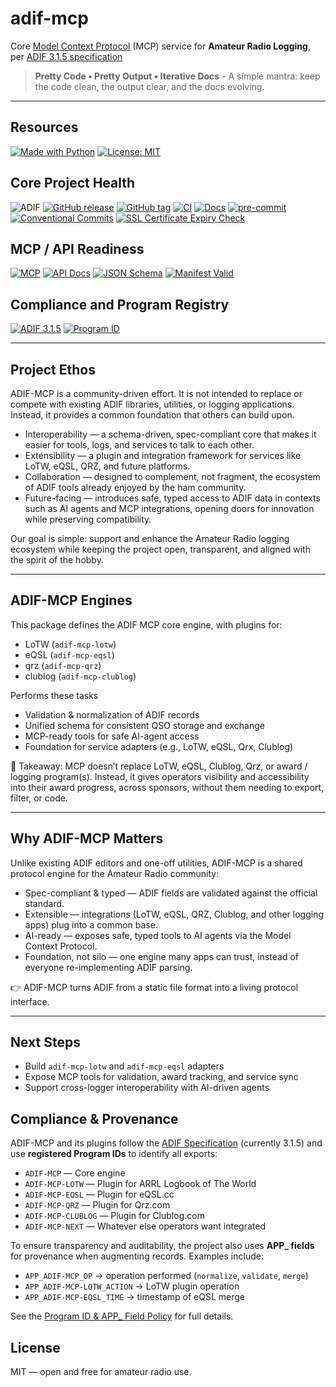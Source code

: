 # adif-mcp

Core [Model Context Protocol](https://modelcontextprotocol.io/) (MCP) service for **Amateur Radio Logging**, per [ADIF 3.1.5 specification](https://adif.org.uk/315/ADIF_315.htm)

> **Pretty Code • Pretty Output • Iterative Docs** - A simple mantra: keep the code clean, the output clear, and the docs evolving.

---

## Resources

[![Made with Python](https://img.shields.io/badge/Made%20with-Python-blue)](https://www.python.org/)
[![License: MIT](https://img.shields.io/badge/License-MIT-yellow.svg)](LICENSE)

## Core Project Health
![ADIF](https://img.shields.io/badge/ADIF-3.1.5-blue)
[![GitHub release](https://img.shields.io/github/v/release/KI7MT/adif-mcp?display_name=tag)](https://github.com/KI7MT/adif-mcp/releases)
[![GitHub tag](https://img.shields.io/github/v/tag/KI7MT/adif-mcp?sort=semver)](https://github.com/KI7MT/adif-mcp/tags)
[![CI](https://github.com/KI7MT/adif-mcp/actions/workflows/ci.yml/badge.svg)](https://github.com/KI7MT/adif-mcp/actions/workflows/ci.yml)
[![Docs](https://img.shields.io/badge/docs-github_pages-blue)](https://adif-mcp.com/)
[![pre-commit](https://github.com/KI7MT/wspr-ai-lite/actions/workflows/pre-commit.yml/badge.svg)](https://github.com/KI7MT/wspr-ai-lite/actions/workflows/pre-commit.yml)
[![Conventional Commits](https://img.shields.io/badge/Conventional%20Commits-1.0.0-yellow.svg)](https://conventionalcommits.org)
[![SSL Certificate Expiry Check](https://github.com/KI7MT/adif-mcp/actions/workflows/ssl-expiry.yml/badge.svg)](https://github.com/KI7MT/adif-mcp/actions/workflows/ssl-expiry.yml)

## MCP / API Readiness
[![MCP](https://img.shields.io/badge/AI--Agent--Ready-MCP-green)](https://modelcontextprotocol.io/)
[![API Docs](https://img.shields.io/badge/API-Schema-blue)](https://adif-mcp.com/mcp/manifest.html)
[![JSON Schema](https://img.shields.io/badge/Schema-JSON--Schema-lightgrey)](#)
[![Manifest Valid](https://github.com/KI7MT/adif-mcp/actions/workflows/validate-manifest.yml/badge.svg)](https://github.com/KI7MT/adif-mcp/actions/workflows/validate-manifest.yml)

## Compliance and Program Registry
[![ADIF 3.1.5](https://img.shields.io/badge/ADIF-3.1.5-blue?label=Spec)](#-compliance--provenance)
[![Program ID](https://img.shields.io/badge/Program%20ID-Registered-success)](https://adif.org.uk/programids.html)

---

## Project Ethos

ADIF-MCP is a community-driven effort.
It is not intended to replace or compete with existing ADIF libraries, utilities, or logging applications. Instead, it provides a common foundation that others can build upon.

- Interoperability — a schema-driven, spec-compliant core that makes it easier for tools, logs, and services to talk to each other.
- Extensibility — a plugin and integration framework for services like LoTW, eQSL, QRZ, and future platforms.
- Collaboration — designed to complement, not fragment, the ecosystem of ADIF tools already enjoyed by the ham community.
- Future-facing — introduces safe, typed access to ADIF data in contexts such as AI agents and MCP integrations, opening doors for innovation while preserving compatibility.

Our goal is simple: support and enhance the Amateur Radio logging ecosystem while keeping the project open, transparent, and aligned with the spirit of the hobby.

---

## ADIF-MCP Engines

This package defines the ADIF MCP core engine, with plugins for:
- LoTW (`adif-mcp-lotw`)
- eQSL (`adif-mcp-eqsl`)
- qrz  (`adif-mcp-qrz`)
- clublog (`adif-mcp-clublog`)

Performs these tasks
- Validation & normalization of ADIF records
- Unified schema for consistent QSO storage and exchange
- MCP-ready tools for safe AI-agent access
- Foundation for service adapters (e.g., LoTW, eQSL, Qrx, Clublog)

🔑 Takeaway: MCP doesn’t replace LoTW, eQSL, Clublog, Qrz, or award / logging program(s). Instead, it gives operators visibility and accessibility into their award progress, across sponsors, without them needing to export, filter, or code.

---

## Why ADIF-MCP Matters

Unlike existing ADIF editors and one-off utilities, ADIF-MCP is a shared protocol engine for the Amateur Radio community:
- Spec-compliant & typed — ADIF fields are validated against the official standard.
- Extensible — integrations (LoTW, eQSL, QRZ, Clublog, and other logging apps) plug into a common base.
- AI-ready — exposes safe, typed tools to AI agents via the Model Context Protocol.
- Foundation, not silo — one engine many apps can trust, instead of everyone re-implementing ADIF parsing.

👉 ADIF-MCP turns ADIF from a static file format into a living protocol interface.

---

## Next Steps
- Build `adif-mcp-lotw` and `adif-mcp-eqsl` adapters
- Expose MCP tools for validation, award tracking, and service sync
- Support cross-logger interoperability with AI-driven agents

## Compliance & Provenance

ADIF-MCP and its plugins follow the [ADIF Specification](https://adif.org.uk) (currently 3.1.5) and use **registered Program IDs** to identify all exports:

- `ADIF-MCP` — Core engine
- `ADIF-MCP-LOTW` — Plugin for ARRL Logbook of The World
- `ADIF-MCP-EQSL` — Plugin for eQSL.cc
- `ADIF-MCP-QRZ` — Plugin for Qrz.com
- `ADIF-MCP-CLUBLOG` — Plugin for Clublog.com
- `ADIF-MCP-NEXT` — Whatever else operators want integrated

To ensure transparency and auditability, the project also uses **APP_ fields** for provenance when augmenting records.
Examples include:

- `APP_ADIF-MCP_OP` → operation performed (`normalize`, `validate`, `merge`)
- `APP_ADIF-MCP-LOTW_ACTION` → LoTW plugin operation
- `APP_ADIF-MCP-EQSL_TIME` → timestamp of eQSL merge

See the [Program ID & APP_ Field Policy](docs/program-id-policy.md) for full details.

## License
MIT — open and free for amateur radio use.

